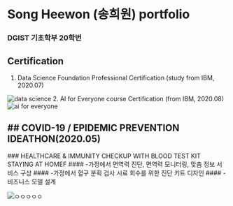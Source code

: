 # Song Heewon (송희원) portfolio

### DGIST 기초학부 20학번

## Certification 
1. Data Science Foundation Professional Certification (study from IBM, 2020.07)

![data science](https://user-images.githubusercontent.com/63955034/95966004-96c5a680-0e45-11eb-8c7e-4ab2ffed5069.PNG)
 2. AI for Everyone course Certification (from IBM, 2020.08)
![ai for everyone](https://user-images.githubusercontent.com/63955034/95965950-86153080-0e45-11eb-8ae7-bf751d3c16be.png)


<h2> ## COVID-19 / EPIDEMIC PREVENTION IDEATHON(2020.05) </h2> 
### HEALTHCARE & IMMUNITY CHECKUP WITH BLOOD TEST KIT STAYING AT HOMEF
#### -가정에서 면역력 진단, 면역력 모니터링, 맞춤 정보 서비스 구상
#### -가정에서 혈구 분획 검사 시료 회수를 위한 진단 키트 디자인
#### -비즈니스 모델 설계

![ㅇㅇㅇㅇㅇ](https://user-images.githubusercontent.com/63955034/95968819-e063c080-0e48-11eb-840d-0263dee58c42.PNG)


